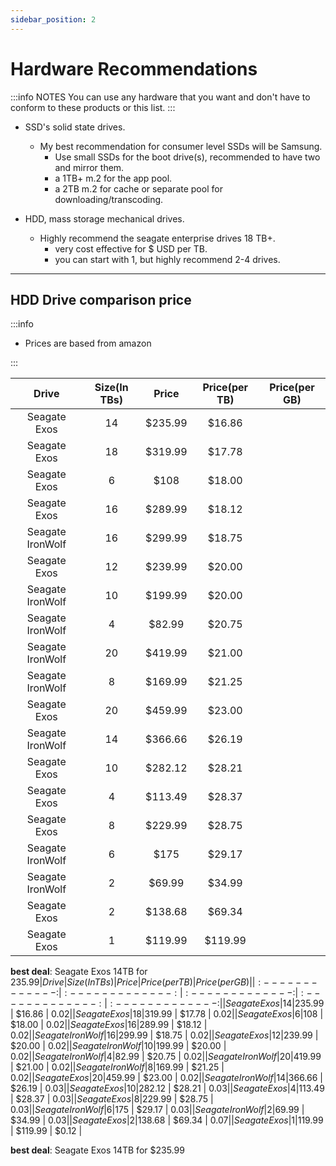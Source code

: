 ```yaml
---
sidebar_position: 2
---
```


# Hardware Recommendations

:::info NOTES
You can use any hardware that you want and don't have to conform to these products or this list.
:::

- SSD's solid state drives.
  - My best recommendation for consumer level SSDs will be Samsung.
    - Use small SSDs for the boot drive(s), recommended to have two and mirror them.
    - a 1TB+ m.2 for the app pool.
    - a 2TB m.2 for cache or separate pool for downloading/transcoding.

- HDD, mass storage mechanical drives.
  - Highly recommend the seagate enterprise drives 18 TB+.
    - very cost effective for $ USD per TB.
    - you can start with 1, but highly recommend 2-4 drives.

___

## HDD Drive comparison price

:::info
- Prices are based from amazon

:::

| Drive | Size(In TBs) | Price | Price(per TB) | Price(per GB) |
| :-------------: |:-------------: | :-------------:	| :-------------:	| :-------------:	|
| Seagate Exos | 14 |$235.99 | $16.86 | |
| Seagate Exos | 18 |$319.99 | $17.78 | |
| Seagate Exos | 6 |$108 | $18.00 | |
| Seagate Exos | 16 |$289.99 | $18.12 |
| Seagate IronWolf | 16 |$299.99 | $18.75 |
| Seagate Exos | 12 |$239.99 | $20.00 |
| Seagate IronWolf | 10 |$199.99 | $20.00 |
| Seagate IronWolf | 4 |$82.99 | $20.75 |
| Seagate IronWolf | 20 |$419.99 | $21.00 |
| Seagate IronWolf | 8 |$169.99 | $21.25 |
| Seagate Exos | 20 |$459.99 | $23.00 |
| Seagate IronWolf | 14 |$366.66 | $26.19 |
| Seagate Exos | 10 |$282.12 | $28.21 |
| Seagate Exos | 4 |$113.49 | $28.37 |
| Seagate Exos | 8 |$229.99 | $28.75 |
| Seagate IronWolf | 6 |$175 | $29.17 |
| Seagate IronWolf | 2 |$69.99 | $34.99 |
| Seagate Exos | 2 |$138.68 | $69.34 |
| Seagate Exos | 1 |$119.99 | $119.99 |

**best deal**: Seagate Exos 14TB for $235.99| Drive | Size(In TBs) | Price | Price(per TB) | Price(per GB) |
| :-------------: |:-------------: | :-------------:	| :-------------:	| :-------------:	|
| Seagate Exos | 14 |$235.99 | $16.86 | $0.02 |
| Seagate Exos | 18 |$319.99 | $17.78 | $0.02 |
| Seagate Exos | 6 |$108 | $18.00 | $0.02 |
| Seagate Exos | 16 |$289.99 | $18.12 | $0.02 |
| Seagate IronWolf | 16 |$299.99 | $18.75 | $0.02 |
| Seagate Exos | 12 |$239.99 | $20.00 | $0.02 |
| Seagate IronWolf | 10 |$199.99 | $20.00 | $0.02 |
| Seagate IronWolf | 4 |$82.99 | $20.75 | $0.02 |
| Seagate IronWolf | 20 |$419.99 | $21.00 | $0.02 |
| Seagate IronWolf | 8 |$169.99 | $21.25 | $0.02 |
| Seagate Exos | 20 |$459.99 | $23.00 | $0.02 |
| Seagate IronWolf | 14 |$366.66 | $26.19 | $0.03 |
| Seagate Exos | 10 |$282.12 | $28.21 | $0.03 |
| Seagate Exos | 4 |$113.49 | $28.37 | $0.03 |
| Seagate Exos | 8 |$229.99 | $28.75 | $0.03 |
| Seagate IronWolf | 6 |$175 | $29.17 | $0.03 |
| Seagate IronWolf | 2 |$69.99 | $34.99 | $0.03 |
| Seagate Exos | 2 |$138.68 | $69.34 | $0.07 |
| Seagate Exos | 1 |$119.99 | $119.99 | $0.12 |

**best deal**: Seagate Exos 14TB for $235.99